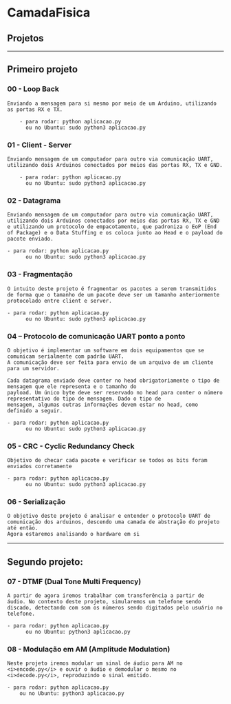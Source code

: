 # CamadaFisica

## Projetos
____________________________________________________
## Primeiro projeto

### 00 - Loop Back

    Enviando a mensagem para si mesmo por meio de um Arduino, utilizando as portas RX e TX.
    
        - para rodar: python aplicacao.py
          ou no Ubuntu: sudo python3 aplicacao.py

### 01 - Client - Server

    Enviando mensagem de um computador para outro via comunicação UART, utilizando dois Arduinos conectados por meios das portas RX, TX e GND.

        - para rodar: python aplicacao.py
          ou no Ubuntu: sudo python3 aplicacao.py

### 02 - Datagrama

    Enviando mensagem de um computador para outro via comunicação UART, utilizando dois Arduinos conectados por meios das portas RX, TX e GND e utilizando um protocolo de empacotamento, que padroniza o EoP (End of Package) e o Data Stuffing e os coloca junto ao Head e o payload do pacote enviado.

    - para rodar: python aplicacao.py
          ou no Ubuntu: sudo python3 aplicacao.py

### 03 - Fragmentação
    
    O intuito deste projeto é fragmentar os pacotes a serem transmitidos de forma que o tamanho de um pacote deve ser um tamanho anteriormente protocolado entre client e server.

    - para rodar: python aplicacao.py
          ou no Ubuntu: sudo python3 aplicacao.py

### 04 – Protocolo de comunicação UART ponto a ponto

    O objetivo é implementar um software em dois equipamentos que se comunicam serialmente com padrão UART. 
    A comunicação deve ser feita para envio de um arquivo de um cliente para um servidor. 

    Cada datagrama enviado deve conter no head obrigatoriamente o tipo de mensagem que ele representa e o tamanho do
    payload. Um único byte deve ser reservado no head para conter o número representativo do tipo de mensagem. Dado o tipo de
    mensagem, algumas outras informações devem estar no head, como definido a seguir.

    - para rodar: python aplicacao.py
          ou no Ubuntu: sudo python3 aplicacao.py

### 05 - CRC - Cyclic Redundancy Check

    Objetivo de checar cada pacote e verificar se todos os bits foram enviados corretamente

    - para rodar: python aplicacao.py
          ou no Ubuntu: sudo python3 aplicacao.py

### 06 - Serialização

    O objetivo deste projeto é analisar e entender o protocolo UART de comunicação dos arduinos, descendo uma camada de abstração do projeto até então.
    Agora estaremos analisando o hardware em si

____________________________________________________
## Segundo projeto:

### 07 - DTMF (Dual Tone Multi Frequency)

    A partir de agora iremos trabalhar com transferência a partir de áudio. No contexto deste projeto, simularemos um telefone sendo discado, detectando com som os números sendo digitados pelo usuário no telefone.

    - para rodar: python aplicacao.py
          ou no Ubuntu: python3 aplicacao.py

### 08 - Modulação em AM (Amplitude Modulation)

    Neste projeto iremos modular um sinal de áudio para AM no <i>encode.py</i> e ouvir o áudio e demodular o mesmo no <i>decode.py</i>, reproduzindo o sinal emitido.

    - para rodar: python aplicacao.py
        ou no Ubuntu: python3 aplicacao.py